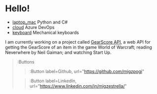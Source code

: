 # Hello!
* [laptop_mac](:Icon) Python and C#
* [cloud](:Icon) Azure DevOps
* [keyboard](:Icon) Mechanical keyboards  

I am currently working on a project called [GearScore API](https://github.com/migzpogi/gearscoreapi), a web API for getting the GearScore of an item in the game World of Warcraft; reading Neverwhere by Neil Gaiman; and watching Start Up.

> :Buttons
> > :Button label=Github, url="https://github.com/migzpogi"
>
> > :Button label=LinkedIn, url="https://www.linkedin.com/in/migzestrella/"